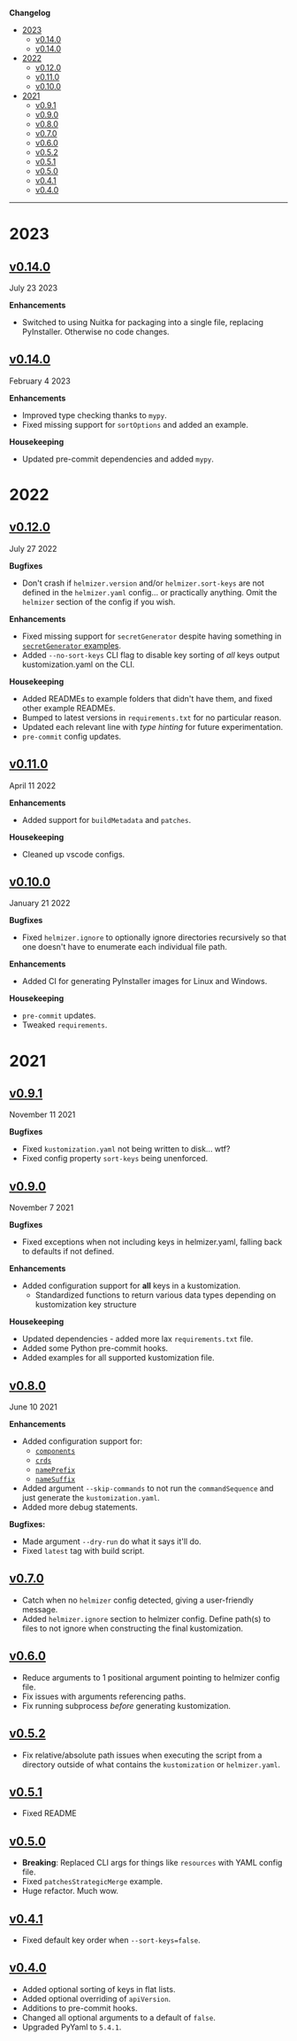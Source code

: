 **Changelog**

- [2023](#2023)
  - [v0.14.0](#v0140)
  - [v0.14.0](#v0140-1)
- [2022](#2022)
  - [v0.12.0](#v0120)
  - [v0.11.0](#v0110)
  - [v0.10.0](#v0100)
- [2021](#2021)
  - [v0.9.1](#v091)
  - [v0.9.0](#v090)
  - [v0.8.0](#v080)
  - [v0.7.0](#v070)
  - [v0.6.0](#v060)
  - [v0.5.2](#v052)
  - [v0.5.1](#v051)
  - [v0.5.0](#v050)
  - [v0.4.1](#v041)
  - [v0.4.0](#v040)

---

# 2023

## [v0.14.0](https://github.com/DaemonDude23/helmizer/releases/tag/v0.14.0)

July 23 2023

**Enhancements**

- Switched to using Nuitka for packaging into a single file, replacing PyInstaller. Otherwise no code changes.

## [v0.14.0](https://github.com/DaemonDude23/helmizer/releases/tag/v0.14.0)

February 4 2023

**Enhancements**

- Improved type checking thanks to `mypy`.
- Fixed missing support for `sortOptions` and added an example.

**Housekeeping**

- Updated pre-commit dependencies and added `mypy`.

# 2022

## [v0.12.0](https://github.com/DaemonDude23/helmizer/releases/tag/v0.12.0)

July 27 2022

**Bugfixes**

- Don't crash if `helmizer.version` and/or `helmizer.sort-keys` are not defined in the `helmizer.yaml` config... or practically anything. Omit the `helmizer` section of the config if you wish.

**Enhancements**

- Fixed missing support for `secretGenerator` despite having something in [`secretGenerator` examples](./examples/secretGenerator/).
- Added `--no-sort-keys` CLI flag to disable key sorting of _all_ keys output kustomization.yaml on the CLI.

**Housekeeping**

- Added READMEs to example folders that didn't have them, and fixed other example READMEs.
- Bumped to latest versions in `requirements.txt` for no particular reason.
- Updated each relevant line with _type hinting_ for future experimentation.
- `pre-commit` config updates.

## [v0.11.0](https://github.com/DaemonDude23/helmizer/releases/tag/v0.11.0)

April 11 2022

**Enhancements**

- Added support for `buildMetadata`  and `patches`.

**Housekeeping**

- Cleaned up vscode configs.

## [v0.10.0](https://github.com/DaemonDude23/helmizer/releases/tag/v0.10.0)

January 21 2022

**Bugfixes**

- Fixed `helmizer.ignore` to optionally ignore directories recursively so that one doesn't have to enumerate each individual file path.

**Enhancements**

- Added CI for generating PyInstaller images for Linux and Windows.

**Housekeeping**

- `pre-commit` updates.
- Tweaked `requirements`.

# 2021

## [v0.9.1](https://github.com/DaemonDude23/helmizer/releases/tag/v0.9.1)

November 11 2021

**Bugfixes**

- Fixed `kustomization.yaml` not being written to disk... wtf?
- Fixed config property `sort-keys` being unenforced.

## [v0.9.0](https://github.com/DaemonDude23/helmizer/releases/tag/v0.9.0)

November 7 2021

**Bugfixes**

- Fixed exceptions when not including keys in helmizer.yaml, falling back to defaults if not defined.

**Enhancements**

- Added configuration support for **all** keys in a kustomization.
  - Standardized functions to return various data types depending on kustomization key structure

**Housekeeping**

- Updated dependencies - added more lax `requirements.txt` file.
- Added some Python pre-commit hooks.
- Added examples for all supported kustomization file.

## [v0.8.0](https://github.com/DaemonDude23/helmizer/releases/tag/v0.8.0)

June 10 2021

**Enhancements**

- Added configuration support for:
  - [`components`](https://kubectl.docs.kubernetes.io/guides/config_management/components/)
  - [`crds`](https://kubectl.docs.kubernetes.io/references/kustomize/crds/)
  - [`namePrefix`](https://kubectl.docs.kubernetes.io/references/kustomize/nameprefix/)
  - [`nameSuffix`](https://kubectl.docs.kubernetes.io/references/kustomize/namesuffix/)
- Added argument `--skip-commands` to not run the `commandSequence` and just generate the `kustomization.yaml`.
- Added more debug statements.

**Bugfixes:**

- Made argument `--dry-run` do what it says it'll do.
- Fixed `latest` tag with build script.

## [v0.7.0](https://github.com/DaemonDude23/helmizer/releases/tag/v0.7.0)

- Catch when no `helmizer` config detected, giving a user-friendly message.
- Added `helmizer.ignore` section to helmizer config. Define path(s) to files to not ignore when constructing the final kustomization.

## [v0.6.0](https://github.com/DaemonDude23/helmizer/releases/tag/v0.6.0)

- Reduce arguments to 1 positional argument pointing to helmizer config file.
- Fix issues with arguments referencing paths.
- Fix running subprocess _before_ generating kustomization.

## [v0.5.2](https://github.com/DaemonDude23/helmizer/releases/tag/v0.5.2)

- Fix relative/absolute path issues when executing the script from a directory outside of what contains the `kustomization` or `helmizer.yaml`.

## [v0.5.1](https://github.com/DaemonDude23/helmizer/releases/tag/v0.5.1)

- Fixed README

## [v0.5.0](https://github.com/DaemonDude23/helmizer/releases/tag/v0.5.0)

- **Breaking**: Replaced CLI args for things like `resources` with YAML config file.
- Fixed `patchesStrategicMerge` example.
- Huge refactor. Much wow.

## [v0.4.1](https://github.com/DaemonDude23/helmizer/releases/tag/v0.4.1)

- Fixed default key order when `--sort-keys=false`.

## [v0.4.0](https://github.com/DaemonDude23/helmizer/releases/tag/v0.4.0)

- Added optional sorting of keys in flat lists.
- Added optional overriding of `apiVersion`.
- Additions to pre-commit hooks.
- Changed all optional arguments to a default of `false`.
- Upgraded PyYaml to `5.4.1`.
